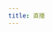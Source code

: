 ```yaml
---
title: 直播
---
```


<script setup lang="ts">
  import TheLive from "@/views/live/TheLive.vue"
</script>

<TheLive />
